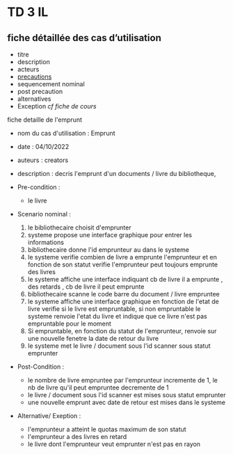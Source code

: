 # TD 3 IL 
## fiche détaillée des cas d’utilisation
- titre 
- description 
- acteurs
- <u>precautions</u> 
- sequencement nominal
- post precaution 
- alternatives
- Exception 
*cf fiche de cours*

fiche detaille de l'emprunt 

- nom du cas d'utilisation : Emprunt
- date : 04/10/2022
- auteurs : creators 
- description : decris l'emprunt d'un documents / livre du bibliotheque,
- Pre-condition : 
	- le livre 

- Scenario nominal : 
	1.  le bibliothecaire choisit d'emprunter 
	2. systeme propose une interface graphique pour  entrer les informations 
	3. bibliothecaire  donne   l'id emprunteur au  dans le systeme 
	4. le systeme verifie combien de livre a  emprunte l'emprunteur et en fonction de son statut verifie l'emprunteur peut toujours emprunte des livres 
	5. le systeme affiche une interface indiquant cb de livre il a emprunte , des retards , cb de livre il peut emprunte 
	6. bibliothecaire scanne le code barre du  document / livre empruntee 
	7. le systeme affiche une interface graphique en fonction de l'etat  de livre verifie si le livre est empruntable, si non empruntable le systeme renvoie l'etat du livre et indique que ce livre n'est pas empruntable pour le moment
	8. Si empruntable, en fonction du statut de l'emprunteur, renvoie sur une nouvelle fenetre la date de retour du livre 
	9. le systeme met le livre / document sous l'id scanner sous statut emprunter 
- Post-Condition : 
	-  le nombre de livre empruntee par l'emprunteur incremente de 1, le nb de livre qu'il peut empruntee decremente de 1 
	- le  livre / document sous l'id scanner est mises sous statut emprunter 
	- une nouvelle emprunt avec date de retour est mises dans le systeme 
- Alternative/ Exeption : 
	- l'emprunteur a atteint le quotas maximum de son statut 
	- l'emprunteur a des livres en retard 
	- le livre dont l'emprunteur veut emprunter n'est pas en rayon 

